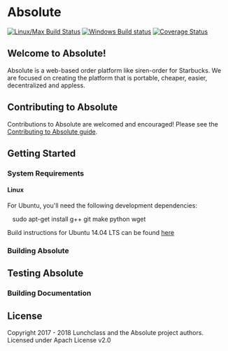 # Absolute
[![Linux/Max Build Status](https://travis-ci.org/lunchclass/absolute.svg?branch=master)](https://travis-ci.org/lunchclass/absolute/branches)
[![Windows Build status](https://ci.appveyor.com/api/projects/status/pmac6fwbclavu8n0/branch/master?svg=true)](https://ci.appveyor.com/project/romandev/absolute/branch/master)
[![Coverage Status](https://coveralls.io/repos/github/romandev/absolute/badge.svg?branch=master)](https://coveralls.io/github/romandev/absolute?branch=master)



## Welcome to Absolute!

Absolute is a web-based order platform like siren-order for Starbucks.
We are focused on creating the platform that is portable, cheaper, easier,
decentralized and appless.



## Contributing to Absolute
Contributions to Absolute are welcomed and encouraged! Please see the
[Contributing to Absolute guide](http://lunchclass.io).

## Getting Started



### System Requirements




#### Linux

For Ubuntu, you'll need the following development dependencies:

    sudo apt-get install g++ git make python wget 

Build instructions for Ubuntu 14.04 LTS can be found [here](docs/Ubuntu14.md)

### Building Absolute


## Testing Absolute



### Building Documentation


## License
Copyright 2017 - 2018 Lunchclass and the Absolute project authors. Licensed under Apach License v2.0

